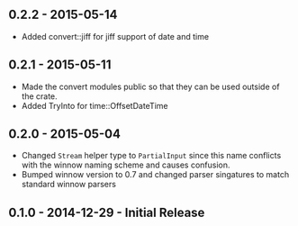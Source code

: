 ## 0.2.2 - 2015-05-14
* Added convert::jiff for jiff support of date and time

## 0.2.1 - 2015-05-11
* Made the convert modules public so that they can be used outside of the crate.
* Added TryInto for time::OffsetDateTime

## 0.2.0 - 2015-05-04
* Changed `Stream` helper type to `PartialInput` since this name conflicts with the winnow naming scheme and causes confusion.
* Bumped winnow version to 0.7 and changed parser singatures to match standard winnow parsers

## 0.1.0 - 2014-12-29 - Initial Release
